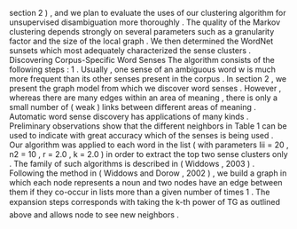 section 2 ) , and we plan to evaluate the uses of our clustering algorithm for unsupervised disambiguation more thoroughly . 
The quality of the Markov clustering depends strongly on several parameters such as a granularity factor and the size of the local graph . 
We then determined the WordNet sunsets which most adequately characterized the sense clusters . 
Discovering Corpus-Specific Word Senses
The algorithm consists of the following steps : 1 . 
Usually , one sense of an ambiguous word w is much more frequent than its other senses present in the corpus . 
In section 2 , we present the graph model from which we discover word senses . 
However , whereas there are many edges within an area of meaning , there is only a small number of ( weak ) links between different areas of meaning . 
Automatic word sense discovery has applications of many kinds . 
Preliminary observations show that the different neighbors in Table 1 can be used to indicate with great accuracy which of the senses is being used . 
Our algorithm was applied to each word in the list ( with parameters Iii = 20 , n2 = 10 , r = 2.0 , k = 2.0 ) in order to extract the top two sense clusters only . 
The family of such algorithms is described in ( Widdows , 2003 ) . 
Following the method in ( Widdows and Dorow , 2002 ) , we build a graph in which each node represents a noun and two nodes have an edge between them if they co-occur in lists more than a given number of times 1 . 
The expansion steps corresponds with taking the k-th power of TG as outlined above and allows node to see new neighbors . 